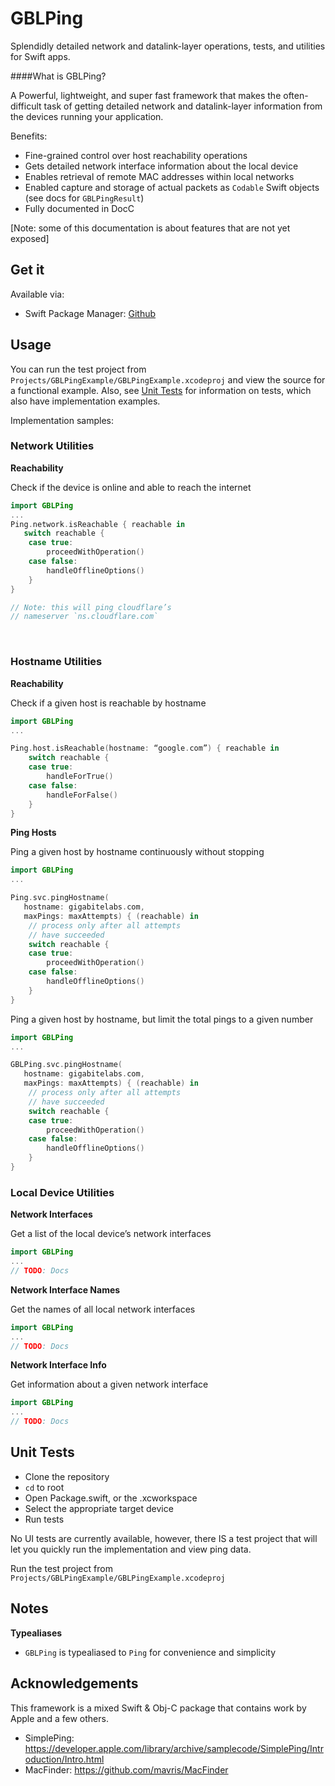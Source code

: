 # GBLPing

Splendidly detailed network and datalink-layer operations, tests, and utilities for Swift apps.

####What is GBLPing?

A Powerful, lightweight, and super fast framework that makes the often-difficult task of getting detailed network and datalink-layer information from the devices running your application.

Benefits:

- Fine-grained control over host reachability operations
- Gets detailed network interface information about the local device
- Enables retrieval of remote MAC addresses within local networks
- Enabled capture and storage of actual packets as `Codable` Swift objects (see docs for `GBLPingResult`)
- Fully documented in DocC

[Note: some of this documentation is about features that are not yet exposed]

## Get it

Available via:

- Swift Package Manager: [Github](https://github.com/GigabiteLabs/GBLPing.git)

## Usage

You can run the test project from `Projects/GBLPingExample/GBLPingExample.xcodeproj` and view the source for a functional example. Also, see [Unit Tests](#unit-tests) for information on tests, which also have implementation examples.

Implementation samples:

### Network Utilities

**Reachability**

Check if the device is online and able to reach the internet

```swift
import GBLPing
...
Ping.network.isReachable { reachable in
   switch reachable {
	case true:
		proceedWithOperation()
	case false:
		handleOfflineOptions()
	}
}

// Note: this will ping cloudflare’s 
// nameserver `ns.cloudflare.com`
```

<br>

### Hostname Utilities

**Reachability**

Check if a given host is reachable by hostname

```swift
import GBLPing
...

Ping.host.isReachable(hostname: “google.com”) { reachable in
    switch reachable {
    case true:
        handleForTrue()
    case false:
        handleForFalse()
    }
}

```

**Ping Hosts**

Ping a given host by hostname continuously without stopping

```swift
import GBLPing
...

Ping.svc.pingHostname(
   hostname: gigabitelabs.com,
   maxPings: maxAttempts) { (reachable) in
	// process only after all attempts 
	// have succeeded
	switch reachable {
	case true:
		proceedWithOperation()
	case false:
		handleOfflineOptions()
	}
}

```

Ping a given host by hostname, but limit the total pings to a given number

```swift
import GBLPing
...

GBLPing.svc.pingHostname(
   hostname: gigabitelabs.com,
   maxPings: maxAttempts) { (reachable) in
	// process only after all attempts 
	// have succeeded
	switch reachable {
	case true:
		proceedWithOperation()
	case false:
		handleOfflineOptions()
	}
}

```


### Local Device Utilities

**Network Interfaces**

Get a list of the local device’s network interfaces

```swift
import GBLPing
...
// TODO: Docs

```

**Network Interface Names**

Get the names of all local network interfaces

```swift
import GBLPing
...
// TODO: Docs

```

**Network Interface Info**

Get information about a given network interface

```swift
import GBLPing
...
// TODO: Docs

```

## Unit Tests

- Clone the repository
- `cd` to root
- Open Package.swift, or the .xcworkspace
- Select the appropriate target device
- Run tests

No UI tests are currently available, however, there IS a test project that will let you quickly run the implementation and view ping data.

Run the test project from `Projects/GBLPingExample/GBLPingExample.xcodeproj`

## Notes

**Typealiases**

- `GBLPing` is typealiased to `Ping` for convenience and simplicity


## Acknowledgements

This framework is a mixed Swift & Obj-C package that contains work by Apple and a few others. 

- SimplePing: https://developer.apple.com/library/archive/samplecode/SimplePing/Introduction/Intro.html
- MacFinder: https://github.com/mavris/MacFinder